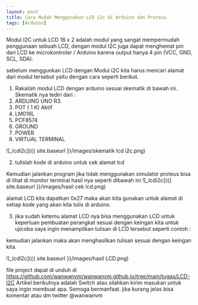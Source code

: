```yaml
---
layout: post
title: Cara Mudah Menggunakan LCD i2c di Arduino dan Proteus
tags: [Arduino]
---
```


 
Modul I2C untuk LCD 16 x 2 adalah modul yang sangat mempermudah penggunaan sebuah LCD,  dengan modul I2C juga dapat menghemat pin dari LCD ke microkontroler / Arduino karena output hanya 4 pin (VCC, GND, SCL, SDA). 

sebelum menggunkan LCD dengan Modul i2C kita harus mencari alamat dari modul tersebut yaitu dengan cara seperti berikut. 

1. Rakailah modul LCD dengan arduino sesuai skematik di bawah ini. 
Skematik nya tediri dari :
1. ARDUINO UNO R3.
2. POT ( 1 K) Aktif
3. LM016L
4. PCF8574
5. GROUND
6. POWER
7. VIRTUAL TERMINAL

![_lcdi2c]({{ site.baseurl }}/images/skematik lcd i2c.png)

2. tulislah kode di arduino untuk cek alamat lcd
<script src="https://gist.github.com/wanwanvm/0b2cedb984ca1e0d75e156b409c12b91.js"></script>

Kemudian jalankan program jika tidak menggunakan simulator proteus bisa di lihat di monitor terminal 
hasil nya seperti dibawah ini
![_lcdi2c]({{ site.baseurl }}/images/hasil cek lcd.png)

alamat LCD kita dapatkan 0x27 maka akan kita gunakan untuk alamat di setiap kode yang akan kita tulis di arduino.

3. jika sudah ketemu alamat LCD  nya bisa menggunakan LCD untuk keperluan pembuatan perangkat sesuai dengan keingan kita
untuk ujicoba saya ingin menampilkan tulisan di LCD tersebut seperti contoh :
<script src="https://gist.github.com/wanwanvm/bdca7d9901ef29bd9a950ff0b88b87df.js"></script>

kemudian jalankan maka akan menghasilkan tulisan sesuai dengan keingan kita.

![_lcdi2c]({{ site.baseurl }}/images/hasil LCD.png)

file project dapat di unduh di <a href="https://github.com/wanwanvm/wanwanvm.github.io/tree/main/tugas/LCD-I2C">https://github.com/wanwanvm/wanwanvm.github.io/tree/main/tugas/LCD-I2C</a>
Artikel berikutnya adalah Switch atau silahkan kirim masukan untuk saya ingin membuat apa. Semoga bermanfaat.
jika kurang jelas bisa komentar atau dm twitter @wanwanvm
